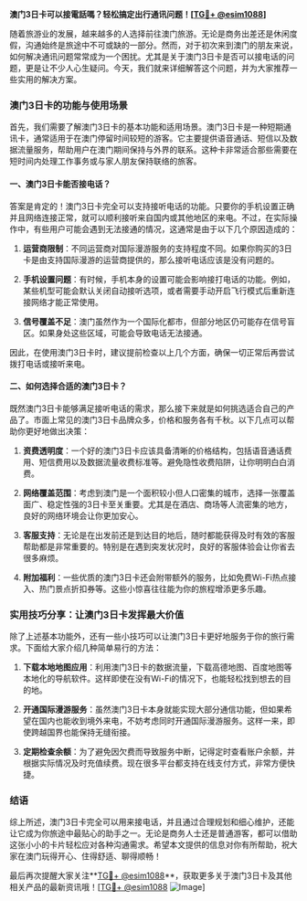 **澳门3日卡可以接電話嗎？轻松搞定出行通讯问题！[[TG💪+ @esim1088](https://t.me/s/esim1088)]**

随着旅游业的发展，越来越多的人选择前往澳门旅游。无论是商务出差还是休闲度假，沟通始终是旅途中不可或缺的一部分。然而，对于初次来到澳门的朋友来说，如何解决通讯问题常常成为一个困扰。尤其是关于澳门3日卡是否可以接电话的问题，更是让不少人心生疑问。今天，我们就来详细解答这个问题，并为大家推荐一些实用的解决方案。

### 澳门3日卡的功能与使用场景

首先，我们需要了解澳门3日卡的基本功能和适用场景。澳门3日卡是一种短期通讯卡，通常适用于在澳门停留时间较短的游客。它主要提供语音通话、短信以及数据流量服务，帮助用户在澳门期间保持与外界的联系。这种卡非常适合那些需要在短时间内处理工作事务或与家人朋友保持联络的旅客。

#### 一、澳门3日卡能否接电话？

答案是肯定的！澳门3日卡完全可以支持接听电话的功能。只要你的手机设置正确并且网络连接正常，就可以顺利接听来自国内或其他地区的来电。不过，在实际操作中，有些用户可能会遇到无法接通的情况，这通常是由于以下几个原因造成的：

1. **运营商限制**：不同运营商对国际漫游服务的支持程度不同。如果你购买的3日卡是由支持国际漫游的运营商提供的，那么接听电话应该是没有问题的。
   
2. **手机设置问题**：有时候，手机本身的设置可能会影响接打电话的功能。例如，某些机型可能会默认关闭自动接听选项，或者需要手动开启飞行模式后重新连接网络才能正常使用。

3. **信号覆盖不足**：澳门虽然作为一个国际化都市，但部分地区仍可能存在信号盲区。如果身处这些区域，可能会导致电话无法接通。

因此，在使用澳门3日卡时，建议提前检查以上几个方面，确保一切正常后再尝试拨打电话或接听来电。

#### 二、如何选择合适的澳门3日卡？

既然澳门3日卡能够满足接听电话的需求，那么接下来就是如何挑选适合自己的产品了。市面上常见的澳门3日卡品牌众多，价格和服务各有千秋。以下几点可以帮助你更好地做出决策：

1. **资费透明度**：一个好的澳门3日卡应该具备清晰的价格结构，包括语音通话费用、短信费用以及数据流量收费标准等。避免隐性收费陷阱，让你明明白白消费。

2. **网络覆盖范围**：考虑到澳门是一个面积较小但人口密集的城市，选择一张覆盖面广、稳定性强的3日卡至关重要。尤其是在酒店、商场等人流密集的地方，良好的网络环境会让你更加安心。

3. **客服支持**：无论是在出发前还是到达目的地后，随时都能获得及时有效的客服帮助都是非常重要的。特别是在遇到突发状况时，良好的客服体验会让你省去很多麻烦。

4. **附加福利**：一些优质的澳门3日卡还会附带额外的服务，比如免费Wi-Fi热点接入、热门景点折扣券等。这些小惊喜往往能为你的旅程增添更多乐趣。

### 实用技巧分享：让澳门3日卡发挥最大价值

除了上述基本功能外，还有一些小技巧可以让澳门3日卡更好地服务于你的旅行需求。下面给大家介绍几种简单易行的方法：

1. **下载本地地图应用**：利用澳门3日卡的数据流量，下载高德地图、百度地图等本地化的导航软件。这样即使在没有Wi-Fi的情况下，也能轻松找到想去的目的地。

2. **开通国际漫游服务**：虽然澳门3日卡本身就能实现大部分通信功能，但如果希望在国内也能收到境外来电，不妨考虑同时开通国际漫游服务。这样一来，即使跨越国界也能保持无缝衔接。

3. **定期检查余额**：为了避免因欠费而导致服务中断，记得定时查看账户余额，并根据实际情况及时充值续费。现在很多平台都支持在线支付方式，非常方便快捷。

### 结语

综上所述，澳门3日卡完全可以用来接电话，并且通过合理规划和细心维护，还能让它成为你旅途中最贴心的助手之一。无论是商务人士还是普通游客，都可以借助这张小小的卡片轻松应对各种沟通需求。希望本文提供的信息对你有所帮助，祝大家在澳门玩得开心、住得舒适、聊得顺畅！

最后再次提醒大家关注**[TG💪+ @esim1088](https://t.me/s/esim1088)**，获取更多关于澳门3日卡及其他相关产品的最新资讯哦！[[TG💪+ @esim1088](https://t.me/s/esim1088) ![Image](https://i.postimg.cc/4NQfJmqS/Snipaste-2025-05-13-00-14-12.png)]